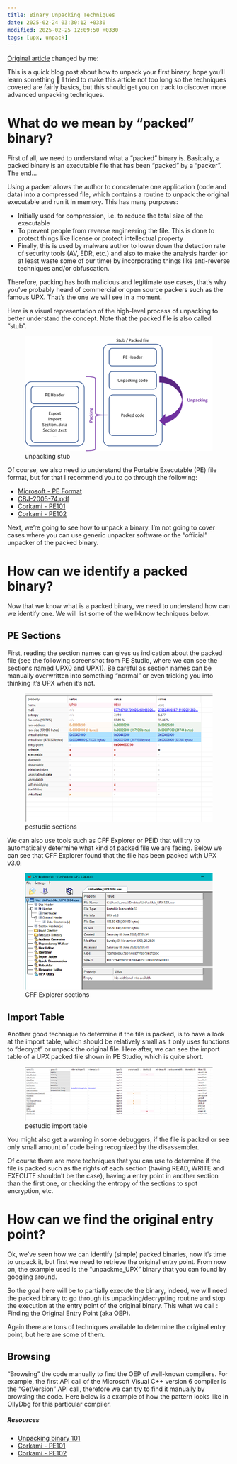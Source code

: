 ```yaml
---
title: Binary Unpacking Techniques
date: 2025-02-24 03:30:12 +0330
modified: 2025-02-25 12:09:50 +0330
tags: [upx, unpack]
---
```


[Original article](https://sam0x90.blog/2020/06/06/unpacking-binary-101) changed by me:

This is a quick blog post about how to unpack your first binary, hope you’ll learn something 🙂 I tried to make this article not too long so the techniques covered are fairly basics, but this should get you on track to discover more advanced unpacking techniques.

# What do we mean by “packed” binary?

First of all, we need to understand what a “packed” binary is. Basically, a packed binary is an executable file that has been “packed” by a “packer”. The end… 

Using a packer allows the author to concatenate one application (code and data) into a compressed file, which contains a routine to unpack the original executable and run it in memory. This has many purposes:

* Initially used for compression, i.e. to reduce the total size of the executable
* To prevent people from reverse engineering the file. This is done to protect things like license or protect intellectual property
* Finally, this is used by malware author to lower down the detection rate of security tools (AV, EDR, etc.) and also to make the analysis harder (or at least waste some of our time) by incorporating things like anti-reverse techniques and/or obfuscation.

Therefore, packing has both malicious and legitimate use cases, that’s why you’ve probably heard of commercial or open source packers such as the famous UPX. That’s the one we will see in a moment.

Here is a visual representation of the high-level process of unpacking to better understand the concept. Note that the packed file is also called “stub”.

<figure>
<img src="/assets/posts/binary-unpacking-techniques/stub.png" alt="Stub">
<figcaption>unpacking stub</figcaption>
</figure>

Of course, we also need to understand the Portable Executable (PE) file format, but for that I recommend you to go through the following:
* [Microsoft - PE Format](https://docs.microsoft.com/en-us/windows/win32/debug/pe-format)
* [CBJ-2005-74.pdf](/assets/pe/CBJ-2005-74.pdf)
* [Corkami - PE101](/assets/pe/pe101.pdf)
* [Corkami - PE102](/assets/pe/pe102.pdf)

Next, we’re going to see how to unpack a binary. I’m not going to cover cases where you can use generic unpacker software or the “official” unpacker of the packed binary.

# How can we identify a packed binary?

Now that we know what is a packed binary, we need to understand how can we identify one. We will list some of the well-know techniques below.

## PE Sections

First, reading the section names can gives us indication about the packed file (see the following screenshot from PE Studio, where we can see the sections named UPX0 and UPX1). Be careful as section names can be manually overwritten into something “normal” or even tricking you into thinking it’s UPX when it’s not.

<figure>
<img src="/assets/posts/binary-unpacking-techniques/pestudio-sections.png" alt="pestudio">
<figcaption>pestudio sections</figcaption>
</figure>

We can also use tools such as CFF Explorer or PEiD that will try to automatically determine what kind of packed file we are facing. Below we can see that CFF Explorer found that the file has been packed with UPX v3.0.

<figure>
<img src="/assets/posts/binary-unpacking-techniques/cffexplorer-sections.png" alt="CFF Explorer">
<figcaption>CFF Explorer sections</figcaption>
</figure>

## Import Table

Another good technique to determine if the file is packed, is to have a look at the import table, which should be relatively small as it only uses functions to “decrypt” or unpack the original file. Here after, we can see the import table of a UPX packed file shown in PE Studio, which is quite short.

<figure>
<img src="/assets/posts/binary-unpacking-techniques/pestudio-import-table.png" alt="pestudio">
<figcaption>pestudio import table</figcaption>
</figure>

You might also get a warning in some debuggers, if the file is packed or see only small amount of code being recognized by the disassembler.

Of course there are more techniques that you can use to determine if the file is packed such as the rights of each section (having READ, WRITE and EXECUTE shouldn’t be the case), having a entry point in another section than the first one, or checking the entropy of the sections to spot encryption, etc.

# How can we find the original entry point?

Ok, we’ve seen how we can identify (simple) packed binaries, now it’s time to unpack it, but first we need to retrieve the original entry point. From now on, the example used is the “unpackme_UPX” binary that you can found by googling around.

So the goal here will be to partially execute the binary, indeed, we will need the packed binary to go through its unpacking/decrypting routine and stop the execution at the entry point of the original binary. This what we call : Finding the Original Entry Point (aka OEP).

Again there are tons of techniques available to determine the original entry point, but here are some of them.

## Browsing

“Browsing” the code manually to find the OEP of well-known compilers. For example, the first API call of the Microsoft Visual C++ version 6 compiler is the “GetVersion” API call, therefore we can try to find it manually by browsing the code. Here below is a example of how the pattern looks like in OllyDbg for this particular compiler.


##### Resources

- [Unpacking binary 101](https://sam0x90.blog/2020/06/06/unpacking-binary-101)
- [Corkami - PE101](https://github.com/corkami/pics/tree/master/binary/pe101)
- [Corkami - PE102](https://github.com/corkami/pics/tree/master/binary/pe102)
